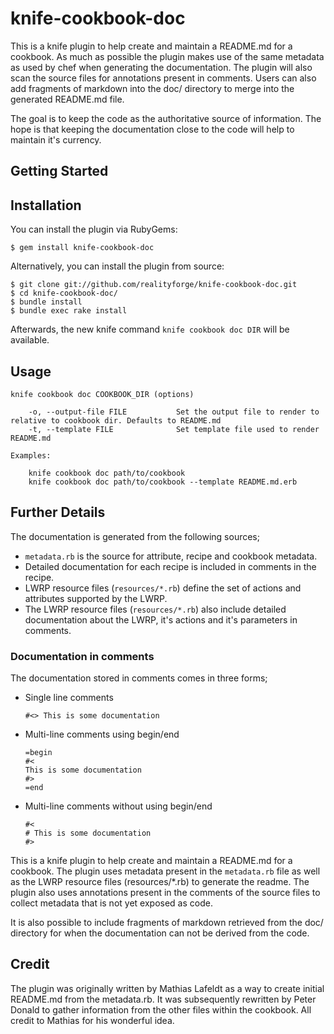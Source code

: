 # knife-cookbook-doc

This is a knife plugin to help create and maintain a README.md for a cookbook.
As much as possible the plugin makes use of the same metadata as used by chef
when generating the documentation. The plugin will also scan the source files
for annotations present in comments. Users can also add fragments of markdown
into the doc/ directory to merge into the generated README.md file.

The goal is to keep the code as the authoritative source of information. The
hope is that keeping the documentation close to the code will help to maintain
it's currency.

## Getting Started


## Installation

You can install the plugin via RubyGems:

    $ gem install knife-cookbook-doc

Alternatively, you can install the plugin from source:

    $ git clone git://github.com/realityforge/knife-cookbook-doc.git
    $ cd knife-cookbook-doc/
    $ bundle install
    $ bundle exec rake install

Afterwards, the new knife command `knife cookbook doc DIR` will be available.

## Usage

    knife cookbook doc COOKBOOK_DIR (options)

        -o, --output-file FILE           Set the output file to render to relative to cookbook dir. Defaults to README.md
        -t, --template FILE              Set template file used to render README.md

    Examples:

        knife cookbook doc path/to/cookbook
        knife cookbook doc path/to/cookbook --template README.md.erb

## Further Details

The documentation is generated from the following sources;

* `metadata.rb` is the source for attribute, recipe and cookbook metadata.
* Detailed documentation for each recipe is included in comments in the recipe.
* LWRP resource files (`resources/*.rb`) define the set of actions and attributes
  supported by the LWRP.
* The LWRP resource files (`resources/*.rb`) also include detailed documentation
  about the LWRP, it's actions and it's parameters in comments.

### Documentation in comments

The documentation stored in comments comes in three forms;

- Single line comments

      #<> This is some documentation

- Multi-line comments using begin/end

      =begin
      #<
      This is some documentation
      #>
      =end

- Multi-line comments without using begin/end

      #<
      # This is some documentation
      #>

This is a knife plugin to help create and maintain a README.md for a cookbook.
The plugin uses metadata present in the `metadata.rb` file as well as the
LWRP resource files (resources/*.rb) to generate the readme. The plugin also
uses annotations present in the comments of the source files to collect metadata
that is not yet exposed as code.

 It is also possible to include fragments
of markdown retrieved from the doc/ directory for when the documentation can not be
derived from the code.

## Credit

The plugin was originally written by Mathias Lafeldt as a way to create
initial README.md from the metadata.rb. It was subsequently rewritten by
Peter Donald to gather information from the other files within the cookbook.
All credit to Mathias for his wonderful idea.
